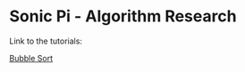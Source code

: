 # Sonic Pi - Algorithm Research

Link to the tutorials:

[Bubble Sort](https://www.earthtoabigail.com/blog/bubble-sort-ruby-sonicpi)
